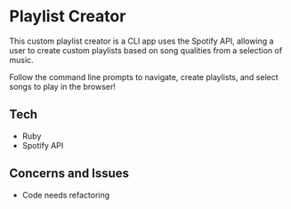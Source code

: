 # Playlist Creator

This custom playlist creator is a CLI app uses the Spotify API, allowing a user to create custom playlists based on song qualities from a selection of music.

Follow the command line prompts to navigate, create playlists, and select songs to play in the browser!

## Tech

- Ruby
- Spotify API

## Concerns and Issues

- Code needs refactoring
